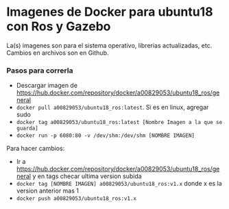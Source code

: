 # Imagenes de Docker para ubuntu18 con Ros y Gazebo 
La(s) imagenes son para el sistema operativo, librerias actualizadas, etc. Cambios en archivos son en Github. 


### Pasos para correrla
* Descargar imagen de https://hub.docker.com/repository/docker/a00829053/ubuntu18_ros/general 
* ```docker pull a00829053/ubuntu18_ros:latest```. Si es en linux, agregar sudo
* ```docker tag a00829053/ubuntu18_ros:latest [Nombre Imagen a la que se guarda]```
* ```docker run -p 6080:80 -v /dev/shm:/dev/shm [NOMBRE IMAGEN]```

Para hacer cambios:
* Ir a https://hub.docker.com/repository/docker/a00829053/ubuntu18_ros/general y en tags checar ultima version subida
* ```docker tag [NOMBRE IMAGEN] a00829053/ubuntu18_ros:v1.x``` donde x es la version anterior mas 1
* ```docker push a00829053/ubuntu18_ros:v1.x```

